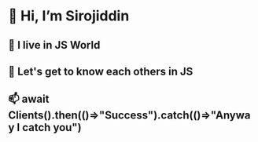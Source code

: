 # 👋 Hi, I’m Sirojiddin
## 👀 I live in JS World
## 🌱 Let's get to know each others in JS
## 📫 await Clients().then(()=>"Success").catch(()=>"Anyway I catch you")
